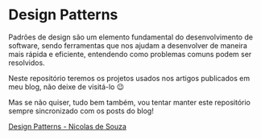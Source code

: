 # Design Patterns

Padrões de design são um elemento fundamental do desenvolvimento de software, sendo ferramentas que nos ajudam a desenvolver de maneira mais rápida e eficiente, entendendo como problemas comuns podem ser resolvidos. 

Neste repositório teremos os projetos usados nos artigos publicados em meu blog, não deixe de visitá-lo 😉

Mas se não quiser, tudo bem também, vou tentar manter este repositório sempre sincronizado com os posts do blog!

[Design Patterns - Nicolas de Souza](https://nicolasdesouza.com/series/design-patterns "@embed")

